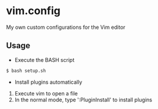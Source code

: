# vim.config
My own custom configurations for the Vim editor

## Usage
- Execute the BASH script
```bash
$ bash setup.sh
```
- Install plugins automatically
1. Execute vim to open a file
2. In the normal mode, type ':PluginInstall' to install plugins

